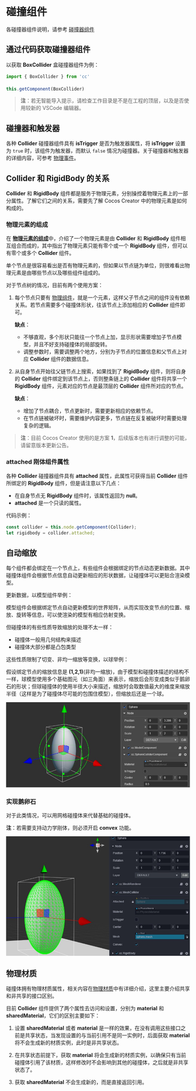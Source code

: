 # 碰撞组件

各碰撞器组件说明，请参考 [碰撞器组件](physics-)

## 通过代码获取碰撞器组件

以获取 **BoxCollider** 盒碰撞器组件为例：

```ts
import { BoxCollider } from 'cc'

this.getComponent(BoxCollider)
```

> **注**：若无智能导入提示，请检查工作目录是不是在工程的顶层，以及是否使用较新的 VSCode 编辑器。

## 碰撞器和触发器

各种 **Collider** 碰撞器组件具有 **isTrigger** 是否为触发器属性，将 **isTrigger** 设置为 `true` 时，该组件为触发器，而默认 `false` 情况为碰撞器。关于碰撞器和触发器的详细内容，可参考 [物理事件](physics-event.md)。

## Collider 和 RigidBody 的关系

**Collider** 和 **RigidBody** 组件都是服务于物理元素，分别操控着物理元素上的一部分属性。了解它们之间的关系，需要先了解 Cocos Creator 中的物理元素是如何构成的。

### 物理元素的组成

在 [**物理元素的组成**](physics.md#%E7%89%A9%E7%90%86%E5%85%83%E7%B4%A0%E7%9A%84%E7%BB%84%E6%88%90)中，介绍了一个物理元素是由 **Collider** 和 **RigidBody** 组件相互组合而成的，其中指出了物理元素只能有零个或一个 **RigidBody** 组件，但可以有零个或多个 **Collider** 组件。

单个节点是很容易看出是否有物理元素的，但如果以节点链为单位，则很难看出物理元素是由哪些节点以及哪些组件组成的。

对于节点树的情况，目前有两个使用方案：

1. 每个节点只要有 [物理组件](./physics-component.md)，就是一个元素，这样父子节点之间的组件没有依赖关系。若节点需要多个碰撞体形状，往该节点上添加相应的 **Collider** 组件即可。

    **缺点**：
    - 不够直观，多个形状只能往一个节点上加，显示形状需要增加子节点模型，并且不好支持碰撞体的局部旋转。
    - 调整参数时，需要调整两个地方，分别为子节点的位置信息和父节点上对应 **Collider** 组件的数据信息。

2. 从自身节点开始往父链节点上搜索，如果找到了 **RigidBody** 组件，则将自身的 **Collider** 组件绑定到该节点上，否则整条链上的 **Collider** 组件将共享一个 **RigidBody** 组件，元素对应的节点是最顶层的 **Collider** 组件所对应的节点。

    **缺点**：
    - 增加了节点耦合，节点更新时，需要更新相应的依赖节点。
    - 在节点链被破坏时，需要维护内容更多，节点链在反复被破坏时需要处理复杂的逻辑。

> **注**：目前 Cocos Creator 使用的是方案 **1**，后续版本也有进行调整的可能，请留意版本更新公告。

### **attached** 刚体组件属性

各种 **Collider** 碰撞器组件具有 **attached** 属性，此属性可获得当前 **Collider** 组件所绑定的 **RigidBody** 组件，但是请注意以下几点：

- 在自身节点无 **RigidBody** 组件时，该属性返回为 **null**。
- **attached** 是一个只读的属性。

代码示例：

```ts
const collider = this.node.getComponent(Collider);
let rigidbody = collider.attached;
```

## 自动缩放

每个组件都会绑定在一个节点上，有些组件会根据绑定的节点动态更新数据。其中碰撞体组件会根据节点信息自动更新相应的形状数据，让碰撞体可以更贴合渲染模型。

更新数据，以模型组件举例：

模型组件会根据绑定节点自动更新模型的世界矩阵，从而实现改变节点的位置、缩放、旋转等信息，可以使渲染的模型有相应仿射变换。

但碰撞体的有些性质导致缩放的处理不太一样：

- 碰撞体一般用几何结构来描述
- 碰撞体大部分都是凸包类型

这些性质限制了切变、非均一缩放等变换，以球举例：

假设绑定节点的缩放信息是 **(1,2,1)**(非均一缩放)，由于模型和碰撞体描述的结构不一样，球模型使用多个基础图元（如三角面）来表示，缩放后会形变成类似于鹅卵石的形状；但球碰撞体的使用半径大小来描述，缩放时会取数值最大的维度来缩放半径（这样是为了碰撞体尽可能的包围住模型），但缩放后还是一个球。

![非均一缩放球](img/collider-non-uniform-scale.jpg)

### 实现鹅卵石

对于此类情况，可以用网格碰撞体来代替基础的碰撞体。

**注**：若需要支持动力学刚体，则必须开启 **convex** 功能。

![鹅卵石](img/cobblestone.jpg)

## 物理材质

碰撞体拥有物理材质属性，相关内容在[物理材质](physics-material.md)中有详细介绍，这里主要介绍共享和非共享的接口区别。

目前 **Collider** 组件提供了两个属性去访问和设置，分别为 **material** 和 **sharedMaterial**，它们的区别主要如下：

1. 设置 **sharedMaterial** 或者 **material** 是一样的效果，在没有调用这些接口之前是共享状态，当发现设置的与当前引用不是同一实例时，后面获取 **material** 将不会生成新的材质实例，此时是非共享状态。

2. 在共享状态前提下，获取 **material** 将会生成新的材质实例，以确保只有当前碰撞体引用了该材质，这样修改时不会影响到其他的碰撞体，之后就是非共享状态了。

3. 获取 **sharedMaterial** 不会生成新的，而是直接返回引用。
